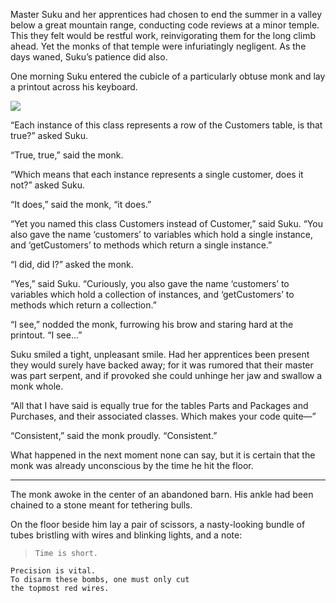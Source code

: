 Master Suku and her apprentices had chosen to end the
summer in a valley below a great mountain range, conducting
code reviews at a minor temple.  This they felt would be
restful work, reinvigorating them for the long climb ahead.
Yet the monks of that temple were infuriatingly negligent.
As the days waned, Suku’s patience did also.

One morning Suku entered the cubicle of a particularly
obtuse monk and lay a printout across his keyboard.

![](/pages/case-205/bomb.jpg)

“Each instance of this class represents a row of the Customers
table, is that true?” asked Suku.

“True, true,” said the monk.

“Which means that each instance represents a single customer,
does it not?” asked Suku.

“It does,” said the monk, “it does.”

“Yet you named this class Customers instead of Customer,”
said Suku.
“You also gave the name ‘customers’ to variables
which hold a single instance,
and ‘getCustomers’ to methods
which return a single instance.”

“I did, did I?” asked the monk.

“Yes,” said Suku.
“Curiously, you also gave the name ‘customers’ to variables
which hold a collection of instances,
and ‘getCustomers’ to methods
which return a collection.”

“I see,” nodded the monk, furrowing his brow and staring
hard at the printout.  “I see...”

Suku smiled a tight, unpleasant smile.  Had her apprentices
been present they would surely have backed away; for it was
rumored that their master was part serpent, and if provoked
she could unhinge her jaw and swallow a monk whole.

“All that I have said is equally true for the tables Parts
and Packages and Purchases, and their associated
classes.  Which makes your code quite—”

“Consistent,” said the monk proudly. “Consistent.”

What happened in the next moment none can say, but it is
certain that the monk was already unconscious by the time he
hit the floor.

----------

The monk awoke in the center of an abandoned barn.  His
ankle had been chained to a stone meant for tethering bulls.

On the floor beside him lay a pair of scissors, a
nasty-looking bundle of tubes bristling with wires and
blinking lights, and a note:

>     Time is short. 
    Precision is vital. 
    To disarm these bombs, one must only cut 
    the topmost red wires.


